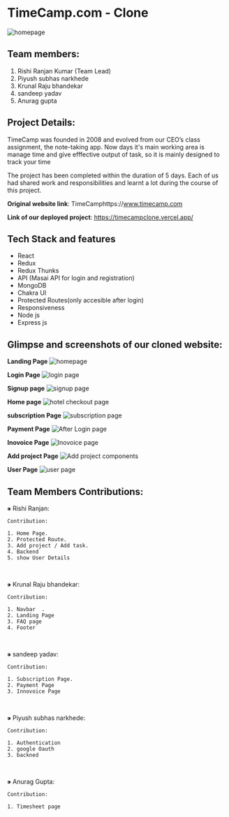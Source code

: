 # TimeCamp.com - Clone

![homepage](https://user-images.githubusercontent.com/97913174/187089736-f05ed392-01b4-4147-9272-fee176818b09.png)

## Team members:
1. Rishi Ranjan Kumar (Team Lead)
2. Piyush subhas narkhede
3. Krunal Raju bhandekar
4. sandeep yadav
5. Anurag gupta


## Project Details:
TimeCamp was founded in 2008 and evolved from our CEO’s class assignment, the note-taking app. Now days it's main working area is manage time and give efffective output of task, so it is mainly designed to track your time

The project has been completed within the duration of 5 days. Each of us had shared work and responsibilities and learnt a lot during the course of this project.

**Original website link**: TimeCamphttps://www.timecamp.com


**Link of our deployed project**: https://timecampclone.vercel.app/

## Tech Stack and features
- React
- Redux
- Redux Thunks
- API (Masai API for login and registration)
- MongoDB
- Chakra UI
- Protected Routes(only accesible after login)
- Responsiveness
- Node js
- Express js


## Glimpse and screenshots of our cloned website:
**Landing Page**
![homepage](https://user-images.githubusercontent.com/97913174/187089736-f05ed392-01b4-4147-9272-fee176818b09.png)


**Login Page**
![login page](https://user-images.githubusercontent.com/97913174/187089754-0ede7063-20ad-42f3-bbaf-cf89d10c50cf.png)

**Signup page**
![signup page](https://user-images.githubusercontent.com/97913174/187089757-f587a11c-69a6-488a-b829-dde9fac8c18a.png)

**Home page**
![hotel checkout page](https://user-images.githubusercontent.com/97913174/183266821-f778b579-7b68-4c9a-be93-9396fbf1457a.png)

**subscription Page**
![subscription page](https://user-images.githubusercontent.com/97913174/187089771-c2db0180-5704-42eb-960a-2490551e1a4b.png)

**Payment Page**
![After Login page](https://user-images.githubusercontent.com/97913174/187089758-526d9269-f8b7-47ed-9883-02eacbce4c0f.png)

**Inovoice Page**
![Inovoice page](https://user-images.githubusercontent.com/97913174/187089778-f7d2a49f-1cca-457f-a8ee-51d5056ea477.png)

**Add project Page**
![Add  project components](https://user-images.githubusercontent.com/97913174/187089763-e50325b0-3c1f-40b6-a9ae-29099ed028e5.png)

**User Page**
![user page](https://user-images.githubusercontent.com/97913174/187089766-2a291a1f-73ff-4875-9277-666d8bbd4b88.png)




## Team Members Contributions:
 ⁍ Rishi Ranjan:
 
    Contribution:

    1. Home Page.
    2. Protected Route.
    3. Add project / Add task.
    4. Backend
    5. show User Details


<br>

  ⁍ Krunal Raju bhandekar:


    Contribution:

    1. Navbar  .
    2. Landing Page
    3. FAQ page
    4. Footer

<br>

  ⁍ sandeep yadav:

    Contribution:

    1. Subscription Page.
    2. Payment Page
    3. Innovoice Page

<br>

  ⁍ Piyush subhas narkhede:

    Contribution:
    
    1. Authentication
    2. google Oauth
    3. backned
    
  <br>

  ⁍ Anurag Gupta:

    Contribution:

    1. Timesheet page
